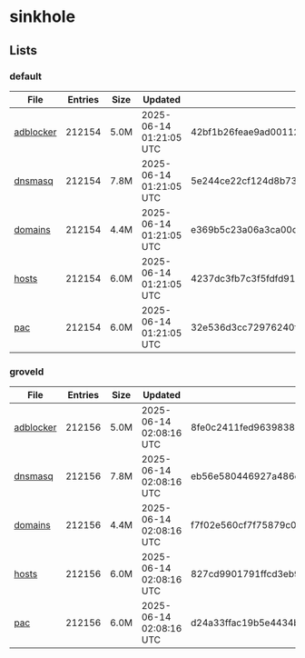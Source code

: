 # sinkhole

## Lists

### default

|File|Entries|Size|Updated|Hash|
|-|-|-|-|-|
|[adblocker](https://raw.githubusercontent.com/groveld/sinkhole/lists/default/adblocker.txt)|212154|5.0M|2025-06-14 01:21:05 UTC|42bf1b26feae9ad00112d0486574b3c4219bde209d4cc2a590355e2e27c82d47|
|[dnsmasq](https://raw.githubusercontent.com/groveld/sinkhole/lists/default/dnsmasq.txt)|212154|7.8M|2025-06-14 01:21:05 UTC|5e244ce22cf124d8b7313c7d8159ff3928fc92c5883193bf4d16b32b27066a69|
|[domains](https://raw.githubusercontent.com/groveld/sinkhole/lists/default/domains.txt)|212154|4.4M|2025-06-14 01:21:05 UTC|e369b5c23a06a3ca00cfed0f37fa54d9862d8a85611ca47f943c3a7dcde9b8fc|
|[hosts](https://raw.githubusercontent.com/groveld/sinkhole/lists/default/hosts.txt)|212154|6.0M|2025-06-14 01:21:05 UTC|4237dc3fb7c3f5fdfd918ac6a70f842c208b77babe24980943af329b22447f33|
|[pac](https://raw.githubusercontent.com/groveld/sinkhole/lists/default/pac.txt)|212154|6.0M|2025-06-14 01:21:05 UTC|32e536d3cc72976240f327c81fb4ba9bd798da277117a9787b6e2707a60350f6|

### groveld

|File|Entries|Size|Updated|Hash|
|-|-|-|-|-|
|[adblocker](https://raw.githubusercontent.com/groveld/sinkhole/lists/groveld/adblocker.txt)|212156|5.0M|2025-06-14 02:08:16 UTC|8fe0c2411fed963983807116e0314694afe53951f93b8d78921fcd4fb072ca0c|
|[dnsmasq](https://raw.githubusercontent.com/groveld/sinkhole/lists/groveld/dnsmasq.txt)|212156|7.8M|2025-06-14 02:08:16 UTC|eb56e580446927a486c42014047ed1f55e517583b3c2114a22a579d56ce0ecc7|
|[domains](https://raw.githubusercontent.com/groveld/sinkhole/lists/groveld/domains.txt)|212156|4.4M|2025-06-14 02:08:16 UTC|f7f02e560cf7f75879c03f41bc72bbbf707028607926c7c5650ea687abd8e61e|
|[hosts](https://raw.githubusercontent.com/groveld/sinkhole/lists/groveld/hosts.txt)|212156|6.0M|2025-06-14 02:08:16 UTC|827cd9901791ffcd3eb934036ae1491831f8e7db782f16a89bd0e24b96148d08|
|[pac](https://raw.githubusercontent.com/groveld/sinkhole/lists/groveld/pac.txt)|212156|6.0M|2025-06-14 02:08:16 UTC|d24a33ffac19b5e4434b5d79d9eb26e0474b85fc79ba31c67e3dd7021632aa05|
